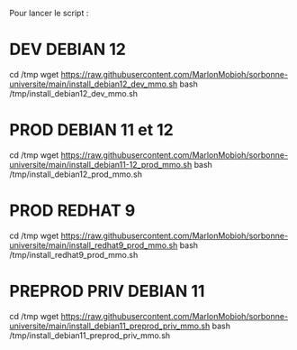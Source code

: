 Pour lancer le script :

# DEV DEBIAN 12
cd /tmp
wget https://raw.githubusercontent.com/MarlonMobioh/sorbonne-universite/main/install_debian12_dev_mmo.sh
bash /tmp/install_debian12_dev_mmo.sh

# PROD DEBIAN 11 et 12
cd /tmp
wget https://raw.githubusercontent.com/MarlonMobioh/sorbonne-universite/main/install_debian11-12_prod_mmo.sh
bash /tmp/install_debian12_prod_mmo.sh

# PROD REDHAT 9
cd /tmp
wget https://raw.githubusercontent.com/MarlonMobioh/sorbonne-universite/main/install_redhat9_prod_mmo.sh
bash /tmp/install_redhat9_prod_mmo.sh

# PREPROD PRIV DEBIAN 11
cd /tmp
wget https://raw.githubusercontent.com/MarlonMobioh/sorbonne-universite/main/install_debian11_preprod_priv_mmo.sh
bash /tmp/install_debian11_preprod_priv_mmo.sh
